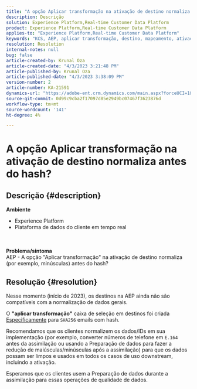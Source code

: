 ```yaml
---
title: "A opção Aplicar transformação na ativação de destino normaliza antes do hash?"
description: Descrição
solution: Experience Platform,Real-time Customer Data Platform
product: Experience Platform,Real-time Customer Data Platform
applies-to: "Experience Platform,Real-time Customer Data Platform"
keywords: "KCS, AEP, aplicar transformação, destino, mapeamento, ativação, RT-CDP"
resolution: Resolution
internal-notes: null
bug: false
article-created-by: Krunal Oza
article-created-date: "4/3/2023 3:21:48 PM"
article-published-by: Krunal Oza
article-published-date: "4/3/2023 3:38:09 PM"
version-number: 2
article-number: KA-21591
dynamics-url: "https://adobe-ent.crm.dynamics.com/main.aspx?forceUCI=1&pagetype=entityrecord&etn=knowledgearticle&id=ad32aa3c-33d2-ed11-a7c7-6045bd006b4b"
source-git-commit: 0d99c9cba2f17097d85e2949bc07467f3623876d
workflow-type: tm+mt
source-wordcount: '141'
ht-degree: 4%

---
```


# A opção Aplicar transformação na ativação de destino normaliza antes do hash?

## Descrição {#description}

<b>Ambiente</b>
- Experience Platform
- Plataforma de dados do cliente em tempo real

<br> <br><b>Problema/sintoma</b><br>AEP - A opção &quot;Aplicar transformação&quot; na ativação de destino normaliza (por exemplo, minúsculas) antes do hash?

## Resolução {#resolution}


Nesse momento (início de 2023), os destinos na AEP ainda não são compatíveis com a normalização de dados gerais.

O <b>&quot;aplicar transformação&quot;</b> caixa de seleção em destinos foi criada <u>Especificamente</u> para `SHA256` emails com hash.

Recomendamos que os clientes normalizem os dados/IDs em sua implementação (por exemplo, converter números de telefone em `E.164` antes da assimilação ou usando a Preparação de dados para fazer a redução de maiúsculas/minúsculas após a assimilação) para que os dados possam ser limpos e usados em todos os casos de uso downstream, incluindo a ativação.

Esperamos que os clientes usem a Preparação de dados durante a assimilação para essas operações de qualidade de dados.




